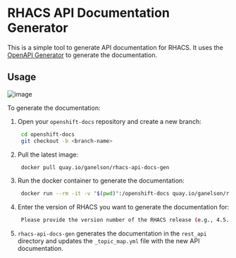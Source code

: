 # RHACS API Documentation Generator

This is a simple tool to generate API documentation for RHACS. It uses the [OpenAPI Generator](https://openapi-generator.tech/) to generate the documentation.

## Usage


![image](https://github.com/user-attachments/assets/8cccd4ab-9c9d-4ba4-bfbb-c7a7b3004775)

To generate the documentation:

1. Open your `openshift-docs` repository and create a new branch:
   ```bash
    cd openshift-docs
    git checkout -b <branch-name>
    ```
2. Pull the latest image:
   ```bash
    docker pull quay.io/ganelson/rhacs-api-docs-gen
   ```
2. Run the docker container to generate the documentation:
   ```bash
    docker run --rm -it -v "$(pwd)":/openshift-docs quay.io/ganelson/rhacs-api-docs-gen generate
    ```
3. Enter the version of RHACS you want to generate the documentation for:
   ```bash
    Please provide the version number of the RHACS release (e.g., 4.5.1): <version>
    ```
4. `rhacs-api-docs-gen` generates the documentation in the `rest_api` directory and updates the `_topic_map.yml` file with the new API documentation.
